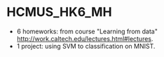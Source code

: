 # HCMUS_HK6_MH

- 6 homeworks: from course "Learning from data" http://work.caltech.edu/lectures.html#lectures.
- 1 project: using SVM to classification on MNIST.
